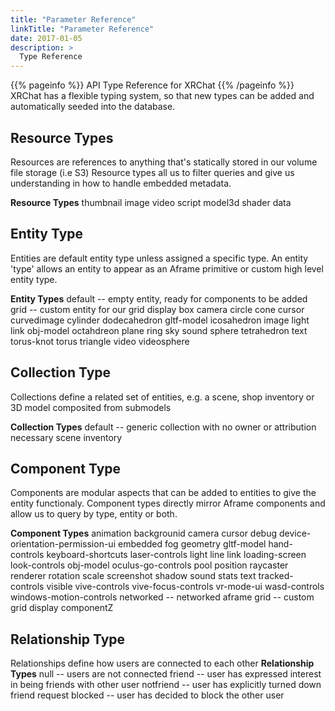 ```yaml
---
title: "Parameter Reference"
linkTitle: "Parameter Reference"
date: 2017-01-05
description: >
  Type Reference
---
```


{{% pageinfo %}}
API Type Reference for XRChat
{{% /pageinfo %}}
XRChat has a flexible typing system, so that new types can be added and automatically seeded into the database.

## Resource Types
Resources are references to anything that's statically stored in our volume file storage (i.e S3)
Resource types all us to filter queries and give us understanding in how to handle embedded metadata.

**Resource Types**
thumbnail
image
video
script
model3d
shader
data

## Entity Type
Entities are default entity type unless assigned a specific type. An entity 'type' allows an entity to appear as an Aframe primitive or custom high level entity type.

**Entity Types**
default -- empty entity, ready for components to be added
grid -- custom entity for our grid display
box
camera
circle
cone
cursor
curvedimage
cylinder
dodecahedron
gltf-model
icosahedron
image
light
link
obj-model
octahdreon
plane
ring
sky
sound
sphere
tetrahedron
text
torus-knot
torus
triangle
video
videosphere

## Collection Type
Collections define a related set of entities, e.g. a scene, shop inventory or 3D model composited from submodels

**Collection Types**
default -- generic collection with no owner or attribution necessary
scene
inventory

## Component Type
Components are modular aspects that can be added to entities to give the entity functionaly. Component types directly mirror Aframe components and allow us to query by type, entity or both.

**Component Types**
animation
backgrounid
camera
cursor
debug
device-orientation-permission-ui
embedded
fog
geometry
gltf-model
hand-controls
keyboard-shortcuts
laser-controls
light
line
link
loading-screen
look-controls
obj-model
oculus-go-controls
pool
position
raycaster
renderer
rotation
scale
screenshot
shadow
sound
stats
text
tracked-controls
visible
vive-controls
vive-focus-controls
vr-mode-ui
wasd-controls
windows-motion-controls
networked -- networked aframe
grid -- custom grid display componentZ

## Relationship Type
Relationships define how users are connected to each other
**Relationship Types**
null -- users are not connected
friend -- user has expressed interest in being friends with other user
notfriend -- user has explicitly turned down friend request
blocked -- user has decided to block the other user
